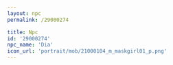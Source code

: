 ```yaml
---
layout: npc
permalink: /29000274

title: Npc
id: '29000274'
npc_name: 'Dia'
icon_url: 'portrait/mob/21000104_m_maskgirl01_p.png'
---
```


